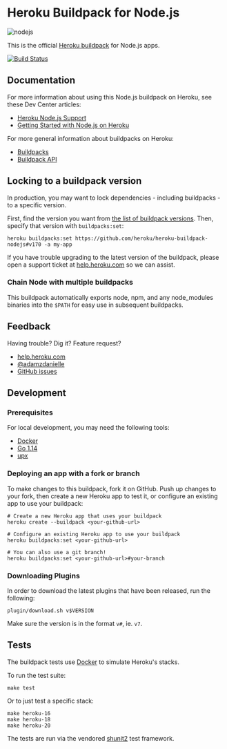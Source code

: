 # Heroku Buildpack for Node.js

![nodejs](https://cloud.githubusercontent.com/assets/51578/13712672/efdf2a40-e792-11e5-82ef-492478cbc0dc.png)

This is the official [Heroku buildpack](http://devcenter.heroku.com/articles/buildpacks) for Node.js apps.

[![Build Status](https://travis-ci.org/heroku/heroku-buildpack-nodejs.svg?branch=master)](https://travis-ci.org/heroku/heroku-buildpack-nodejs)

## Documentation

For more information about using this Node.js buildpack on Heroku, see these Dev Center articles:

- [Heroku Node.js Support](https://devcenter.heroku.com/articles/nodejs-support)
- [Getting Started with Node.js on Heroku](https://devcenter.heroku.com/articles/nodejs)

For more general information about buildpacks on Heroku:

- [Buildpacks](https://devcenter.heroku.com/articles/buildpacks)
- [Buildpack API](https://devcenter.heroku.com/articles/buildpack-api)

## Locking to a buildpack version

In production, you may want to lock dependencies - including
buildpacks - to a specific version.

First, find the version you want from
[the list of buildpack versions](https://github.com/heroku/heroku-buildpack-nodejs/releases).
Then, specify that version with `buildpacks:set`:

```
heroku buildpacks:set https://github.com/heroku/heroku-buildpack-nodejs#v170 -a my-app
```

If you have trouble upgrading to the latest version of the buildpack, please
open a support ticket at [help.heroku.com](https://help.heroku.com/) so we can assist.

### Chain Node with multiple buildpacks

This buildpack automatically exports node, npm, and any node_modules binaries
into the `$PATH` for easy use in subsequent buildpacks.

## Feedback

Having trouble? Dig it? Feature request?

- [help.heroku.com](https://help.heroku.com/)
- [@adamzdanielle](http://twitter.com/adamzdanielle)
- [GitHub issues](https://github.com/heroku/heroku-buildpack-nodejs/issues)

## Development

### Prerequisites

For local development, you may need the following tools:

- [Docker](https://hub.docker.com/search?type=edition&offering=community)
- [Go 1.14](https://golang.org/doc/install#install)
- [upx](https://upx.github.io/)

### Deploying an app with a fork or branch

To make changes to this buildpack, fork it on GitHub.
Push up changes to your fork, then create a new Heroku app to test it,
or configure an existing app to use your buildpack:

```
# Create a new Heroku app that uses your buildpack
heroku create --buildpack <your-github-url>

# Configure an existing Heroku app to use your buildpack
heroku buildpacks:set <your-github-url>

# You can also use a git branch!
heroku buildpacks:set <your-github-url>#your-branch
```

### Downloading Plugins

In order to download the latest plugins that have been released, run the following:

```
plugin/download.sh v$VERSION
```

Make sure the version is in the format `v#`, ie. `v7`.

## Tests

The buildpack tests use [Docker](https://www.docker.com/) to simulate
Heroku's stacks.

To run the test suite:

```
make test
```

Or to just test a specific stack:

```
make heroku-16
make heroku-18
make heroku-20
```

The tests are run via the vendored
[shunit2](https://github.com/kward/shunit2)
test framework.
